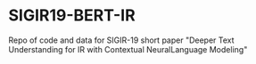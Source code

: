 # SIGIR19-BERT-IR
Repo of code and data for SIGIR-19 short paper "Deeper Text Understanding for IR with Contextual NeuralLanguage Modeling"
